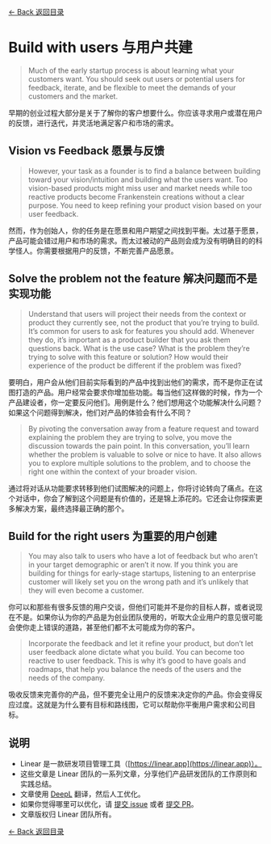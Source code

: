 [<- Back 返回目录](README.md)

# Build with users 与用户共建

> Much of the early startup process is about learning what your customers want. You should seek out users or potential users for feedback, iterate, and be flexible to meet the demands of your customers and the market.

早期的创业过程大部分是关于了解你的客户想要什么。你应该寻求用户或潜在用户的反馈，进行迭代，并灵活地满足客户和市场的需求。

## Vision vs Feedback 愿景与反馈

> However, your task as a founder is to find a balance between building toward your vision/intuition and building what the users want. Too vision-based products might miss user and market needs while too reactive products become Frankenstein creations without a clear purpose. You need to keep refining your product vision based on your user feedback.

然而，作为创始人，你的任务是在愿景和用户期望之间找到平衡。太过基于愿景，产品可能会错过用户和市场的需求。而太过被动的产品则会成为没有明确目的的科学怪人。你需要根据用户的反馈，不断完善产品愿景。

## Solve the problem not the feature 解决问题而不是实现功能

> Understand that users will project their needs from the context or product they currently see, not the product that you’re trying to build. It’s common for users to ask for features you should add. Whenever they do, it’s important as a product builder that you ask them questions back. What is the use case? What is the problem they’re trying to solve with this feature or solution? How would their experience of the product be different if the problem was fixed?

要明白，用户会从他们目前实际看到的产品中找到出他们的需求，而不是你正在试图打造的产品。用户经常会要求你增加些功能。每当他们这样做的时候，作为一个产品建设者，你一定要反问他们。用例是什么？他们想用这个功能解决什么问题？如果这个问题得到解决，他们对产品的体验会有什么不同？

> By pivoting the conversation away from a feature request and toward explaining the problem they are trying to solve, you move the discussion towards the pain point. In this conversation, you’ll learn whether the problem is valuable to solve or nice to have. It also allows you to explore multiple solutions to the problem, and to choose the right one within the context of your broader vision.

通过将对话从功能要求转移到他们试图解决的问题上，你将讨论转向了痛点。在这个对话中，你会了解到这个问题是有价值的，还是锦上添花的。它还会让你探索更多解决方案，最终选择最正确的那个。

## Build for the right users 为重要的用户创建

> You may also talk to users who have a lot of feedback but who aren’t in your target demographic or aren’t it now. If you think you are building for things for early-stage startups, listening to an enterprise customer will likely set you on the wrong path and it’s unlikely that they will even become a customer.

你可以和那些有很多反馈的用户交谈，但他们可能并不是你的目标人群，或者说现在不是。如果你认为你的产品是为创业团队使用的，听取大企业用户的意见很可能会使你走上错误的道路，甚至他们都不太可能成为你的客户。

> Incorporate the feedback and let it refine your product, but don’t let user feedback alone dictate what you build. You can become too reactive to user feedback. This is why it’s good to have goals and roadmaps, that help you balance the needs of the users and the needs of the company.

吸收反馈来完善你的产品，但不要完全让用户的反馈来决定你的产品。你会变得反应过度。这就是为什么要有目标和路线图，它可以帮助你平衡用户需求和公司目标。

## 说明

* Linear 是一款研发项目管理工具（[https://linear.app](https://linear.app)）。
* 这些文章是 Linear 团队的一系列文章，分享他们产品研发团队的工作原则和实践总结。
* 文章使用 [DeepL](https://www.deepl.com/translator) 翻译，然后人工优化。
* 如果你觉得哪里可以优化，请 [提交 issue](https://github.com/flanker/linear-method-zh-cn/issues/new) 或者 [提交 PR](https://github.com/flanker/linear-method-zh-cn/pulls)。
* 文章版权归 Linear 团队所有。

[<- Back 返回目录](README.md)
